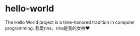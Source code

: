 # hello-world
The Hello World project is a time-honored tradition in computer programming.
我爱rina，rina是我的女神❤
